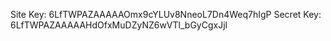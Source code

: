 Site Key: 6LfTWPAZAAAAAOmx9cYLUv8NneoL7Dn4Weq7hIgP
Secret Key: 6LfTWPAZAAAAAHdOfxMuDZyNZ6wVTl_bGyCgxJjl
